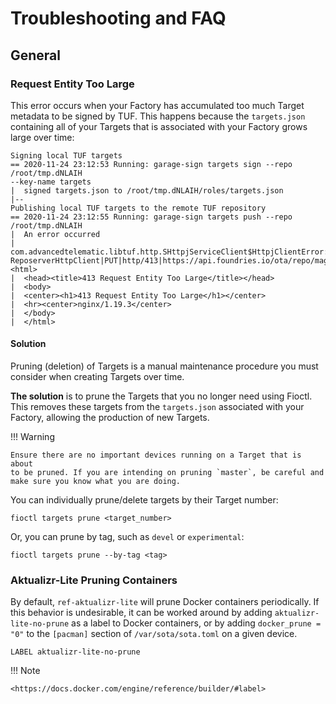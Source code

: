 # Troubleshooting and FAQ

## General

### Request Entity Too Large

This error occurs when your Factory has accumulated too much Target
metadata to be signed by TUF. This happens because the `targets.json`
containing all of your Targets that is associated with your Factory
grows large over time:

    Signing local TUF targets
    == 2020-11-24 23:12:53 Running: garage-sign targets sign --repo /root/tmp.dNLAIH
    --key-name targets
    |  signed targets.json to /root/tmp.dNLAIH/roles/targets.json
    |--
    Publishing local TUF targets to the remote TUF repository
    == 2020-11-24 23:12:55 Running: garage-sign targets push --repo /root/tmp.dNLAIH
    |  An error occurred
    |  com.advancedtelematic.libtuf.http.SHttpjServiceClient$HttpjClientError:
    ReposerverHttpClient|PUT|http/413|https://api.foundries.io/ota/repo/magicman//api/v1/user_repo/targets|<html>
    |  <head><title>413 Request Entity Too Large</title></head>
    |  <body>
    |  <center><h1>413 Request Entity Too Large</h1></center>
    |  <hr><center>nginx/1.19.3</center>
    |  </body>
    |  </html>

#### Solution

Pruning (deletion) of Targets is a manual maintenance procedure you must
consider when creating Targets over time.

**The solution** is to prune the Targets that you no longer need using
Fioctl. This removes these targets from the `targets.json` associated
with your Factory, allowing the production of new Targets.

!!! Warning

    Ensure there are no important devices running on a Target that is about
    to be pruned. If you are intending on pruning `master`, be careful and
    make sure you know what you are doing.

You can individually prune/delete targets by their Target number:

    fioctl targets prune <target_number>

Or, you can prune by tag, such as `devel` or `experimental`:

    fioctl targets prune --by-tag <tag>

### Aktualizr-Lite Pruning Containers

By default, `ref-aktualizr-lite` will prune Docker containers
periodically. If this behavior is undesirable, it can be worked around
by adding `aktualizr-lite-no-prune` as a label to Docker containers, or
by adding `docker_prune = "0"` to the `[pacman]` section of
`/var/sota/sota.toml` on a given device.

    LABEL aktualizr-lite-no-prune

!!! Note

    <https://docs.docker.com/engine/reference/builder/#label>
